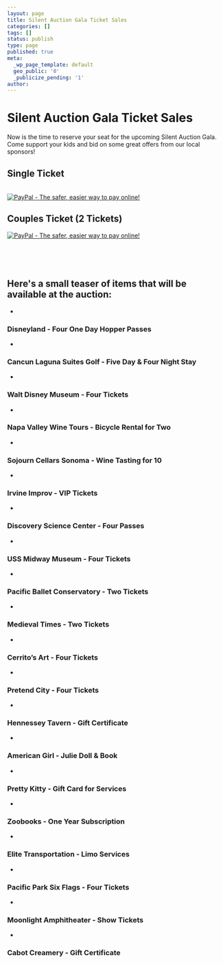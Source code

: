```yaml
---
layout: page
title: Silent Auction Gala Ticket Sales
categories: []
tags: []
status: publish
type: page
published: true
meta:
  _wp_page_template: default
  geo_public: '0'
  _publicize_pending: '1'
author: 
---
```

# Silent Auction Gala Ticket Sales

Now is the time to reserve your seat for the upcoming Silent Auction Gala. Come support your kids and bid on some great offers from our local sponsors!

## Single Ticket

[  
 ![PayPal - The safer, easier way to pay online!](https://www.paypalobjects.com/en_US/i/btn/btn_buynowCC_LG.gif)](https://www.paypal.com/cgi-bin/webscr?cmd=_s-xclick&hosted_button_id=PZSR3959ERLYE&on0=Auction%20Gala%20-%20Single%20Ticket)

## 

## Couples Ticket (2 Tickets)

[![PayPal - The safer, easier way to pay online!](https://www.paypalobjects.com/en_US/i/btn/btn_buynowCC_LG.gif)](https://www.paypal.com/cgi-bin/webscr&cmd=_s-xclick&hosted_button_id=UWCELZLH3SWJ2&on0=Silent%20Auction%20-%20Couples%20Ticket)

 

 

## 

## Here's a small teaser of items that will be available at the auction:

- 
### Disneyland - Four One Day Hopper Passes

- 
### Cancun Laguna Suites Golf - Five Day & Four Night Stay

- 
### Walt Disney Museum - Four Tickets

- 
### Napa Valley Wine Tours - Bicycle Rental for Two

- 
### Sojourn Cellars Sonoma - Wine Tasting for 10

- 
### Irvine Improv - VIP Tickets

- 
### Discovery Science Center - Four Passes

- 
### USS Midway Museum - Four Tickets

- 
### Pacific Ballet Conservatory - Two Tickets

- 
### Medieval Times - Two Tickets

- 
### Cerrito’s Art - Four Tickets

- 
### Pretend City - Four Tickets

- 
### Hennessey Tavern - Gift Certificate

- 
### American Girl - Julie Doll & Book

- 
### Pretty Kitty - Gift Card for Services

- 
### Zoobooks - One Year Subscription

- 
### Elite Transportation - Limo Services

- 
### Pacific Park Six Flags - Four Tickets

- 
### Moonlight Amphitheater - Show Tickets

- 
### Cabot Creamery - Gift Certificate


